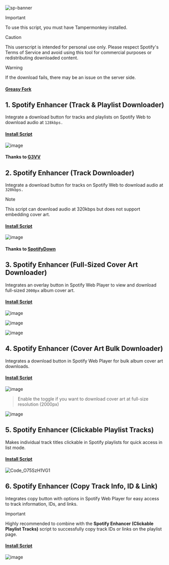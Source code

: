 ![sp-banner](https://github.com/user-attachments/assets/f2230ad6-6c6f-4d93-bcd2-d2c8413967e0)

> [!IMPORTANT]
> To use this script, you must have Tampermonkey installed.

> [!CAUTION]
> This userscript is intended for personal use only. Please respect Spotify's Terms of Service and avoid using this tool for commercial purposes or redistributing downloaded content.

> [!WARNING]
> If the download fails, there may be an issue on the server side.

#### [Greasy Fork](https://greasyfork.org/en/users/1382928-exyezed)

## 1. Spotify Enhancer (Track & Playlist Downloader)

Integrate a download button for tracks and playlists on Spotify Web to download audio at `128kbps.`

#### [Install Script](https://update.greasyfork.org/scripts/514271/Spotify%20Enhancer%20%28Track%20%20Playlist%20Downloader%29.user.js)

![image](https://github.com/user-attachments/assets/31474971-2e0e-4d01-910d-5974f4238091)

#### Thanks to [G3VV](https://github.com/G3VV/Yank)

## 2. Spotify Enhancer (Track Downloader)

Integrate a download button for tracks on Spotify Web to download audio at `320kbps.`

> [!NOTE]
> This script can download audio at 320kbps but does not support embedding cover art.

#### [Install Script](https://update.greasyfork.org/scripts/514322/Spotify%20Enhancer%20%28Track%20Downloader%29.user.js)

![image](https://github.com/user-attachments/assets/bcf1f087-5b18-4ff6-af5e-784368e70581)

#### Thanks to [SpotifyDown](https://spotifydown.com)

## 3. Spotify Enhancer (Full-Sized Cover Art Downloader)

Integrates an overlay button in Spotify Web Player to view and download full-sized `2000px` album cover art.

#### [Install Script](https://update.greasyfork.org/scripts/514396/Spotify%20Enhancer%20%28Full-Sized%20Cover%20Art%20Downloader%29.user.js)

![image](https://github.com/user-attachments/assets/2904cd67-66a6-40b5-988c-99b412381c5f)

![image](https://github.com/user-attachments/assets/1e1a1650-2fcd-4ec8-aa1f-00efcde424c1)

![image](https://github.com/user-attachments/assets/83d384a6-84b5-47b1-ba71-55efc377b5f1)

## 4. Spotify Enhancer (Cover Art Bulk Downloader)

Integrates a download button in Spotify Web Player for bulk album cover art downloads.

#### [Install Script](https://update.greasyfork.org/scripts/514421/Spotify%20Enhancer%20%28Cover%20Art%20Bulk%20Downloader%29.user.js)

![image](https://github.com/user-attachments/assets/a1006f4f-f4e1-4f00-b29d-74ef465fc167)

> Enable the toggle if you want to download cover art at full-size resolution (2000px)

![image](https://github.com/user-attachments/assets/56855b38-8303-427f-b5a6-28468159c327)

## 5. Spotify Enhancer (Clickable Playlist Tracks)

Makes individual track titles clickable in Spotify playlists for quick access in list mode.

#### [Install Script](https://update.greasyfork.org/scripts/514571/Spotify%20Enhancer%20%28Clickable%20Playlist%20Tracks%29.user.js)

![Code_O75SzH1VG1](https://github.com/user-attachments/assets/387a5b90-6b7d-4fd3-bbcb-5c2bae39dcc3)

## 6. Spotify Enhancer (Copy Track Info, ID & Link)

Integrates copy button with options in Spotify Web Player for easy access to track information, IDs, and links.

> [!IMPORTANT]
> Highly recommended to combine with the **Spotify Enhancer (Clickable Playlist Tracks)** script to successfully copy track IDs or links on the playlist page.

#### [Install Script](https://update.greasyfork.org/scripts/514706/Spotify%20Enhancer%20%28Copy%20Track%20Info%2C%20ID%20%20Link%29.user.js)

![image](https://github.com/user-attachments/assets/40ee6f03-7336-4b6b-808b-0e3f79ee5484)

